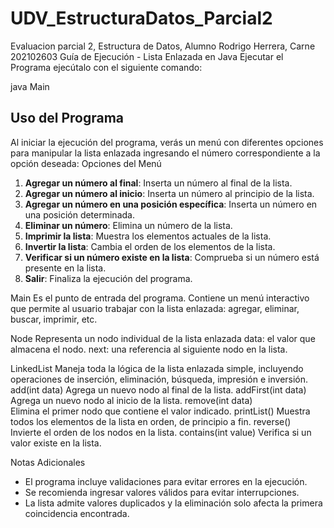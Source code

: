 # UDV_EstructuraDatos_Parcial2
Evaluacion parcial 2, Estructura de Datos, Alumno Rodrigo Herrera, Carne 202102603
 Guía de Ejecución - Lista Enlazada en Java
Ejecutar el Programa
ejecútalo con el siguiente comando:

java Main

## Uso del Programa

Al iniciar la ejecución del programa, verás un menú con diferentes opciones para manipular la lista enlazada ingresando el número correspondiente a la opción deseada:
Opciones del Menú

1. **Agregar un número al final**: Inserta un número al final de la lista.
2. **Agregar un número al inicio**: Inserta un número al principio de la lista.
3. **Agregar un número en una posición específica**: Inserta un número en una posición determinada.
4. **Eliminar un número**: Elimina un número de la lista.
5. **Imprimir la lista**: Muestra los elementos actuales de la lista.
6. **Invertir la lista**: Cambia el orden de los elementos de la lista.
7. **Verificar si un número existe en la lista**: Comprueba si un número está presente en la lista.
8. **Salir**: Finaliza la ejecución del programa.


Main
Es el punto de entrada del programa. Contiene un menú interactivo que permite al usuario trabajar con la lista enlazada: agregar, eliminar, buscar, imprimir, etc.

Node
Representa un nodo individual de la lista enlazada
data: el valor que almacena el nodo.
next: una referencia al siguiente nodo en la lista.

LinkedList
Maneja toda la lógica de la lista enlazada simple, incluyendo operaciones de inserción, eliminación, búsqueda, impresión e inversión.
add(int data)
Agrega un nuevo nodo al final de la lista.
addFirst(int data)
Agrega un nuevo nodo al inicio de la lista.
remove(int data)	
Elimina el primer nodo que contiene el valor indicado.
printList()	
Muestra todos los elementos de la lista en orden, de principio a fin.
reverse()	
Invierte el orden de los nodos en la lista.
contains(int value)	
Verifica si un valor existe en la lista.


Notas Adicionales

- El programa incluye validaciones para evitar errores en la ejecución.
- Se recomienda ingresar valores válidos para evitar interrupciones.
- La lista admite valores duplicados y la eliminación solo afecta la primera coincidencia encontrada.
